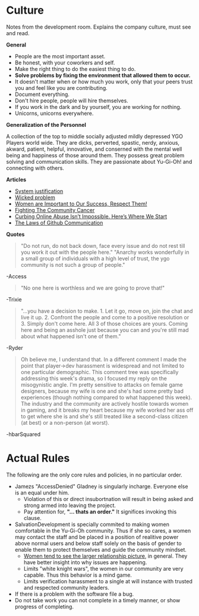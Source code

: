 Culture
=======

Notes from the development room. Explains the company culture, must see and read.

**General**
- People are the most important asset.
- Be honest, with your coworkers and self.
- Make the right thing to do the easiest thing to do.
- **Solve problems by fixing the environment that allowed them to occur.**
- It doesn't matter when or how much you work, only that your peers trust you and feel like you are contributing.
- Document everything.
- Don't hire people, people will hire themselves.
- If you work in the dark and by yourself, you are working for nothing.
- Unicorns, unicorns everywhere.

**Generalization of the Personnel**

A collection of the top to middle socially adjusted mildly depressed YGO Players world wide. They are dicks, perverted, spastic, nerdy, anxious, akward, patient, helpful, innovative, and conserned with the mental well being and happiness of those around them. They possess great problem solving and communication skills. They are passionate about Yu-Gi-Oh! and connecting with others.

**Articles**
* [System justification](http://en.m.wikipedia.org/wiki/System_justification)
* [Wicked problem](http://en.wikipedia.org/wiki/Wicked_problem)
* [Women are Important to Our Success, Respect Them!](http://reviews.financesonline.com/most-popular-social-media-sites-review/)
* [Fighting The Community Cancer](https://modelviewculture.com/pieces/leaving-toxic-open-source-communities)
* [Curbing Online Abuse Isn’t Impossible. Here’s Where We Start](http://www.wired.com/2014/05/fighting-online-harassment/)
* [The Laws of Github Communication](http://ben.balter.com/2014/11/06/rules-of-communicating-at-github/)

**Quotes**
> "Do not run, do not back down, face every issue and do not rest till you work it out with the people here."
> "Anarchy works wonderfully in a small group of individuals with a high level of trust, the ygo community is not such a group of people."

-Access

> "No one here is worthless and we are going to prove that!"

-Trixie

> "...you have a decision to make. 1. Let it go, move on, join the chat and live it up. 2. Confront the people and come to a positive resolution or 3. Simply don't come here. All 3 of those choices are yours. Coming here and being an asshole just because you can and you're still mad about what happened isn't one of them."

-Ryder

> Oh believe me, I understand that. In a different comment I made the point that player->dev harassment is widespread and not limited to one particular demographic. This comment tree was specifically addressing this week's drama, so I focused my reply on the misogynistic angle.
I'm pretty sensitive to attacks on female game designers, because my wife is one and she's had some pretty bad experiences (though nothing compared to what happened this week). The industry and the community are actively hostile towards women in gaming, and it breaks my heart because my wife worked her ass off to get where she is and she's still treated like a second-class citizen (at best) or a non-person (at worst). 

-hbarSquared

Actual Rules
============

The following are the only core rules and policies, in no particular order.

- Jamezs "AccessDenied" Gladney is singularly incharge. Everyone else is an equal under him.
    - Violation of this or direct insubortnation will result in being asked and strong armed into leaving the project.
    - Pay attention for, **"... thats an order."** It significes invoking this clause.
- SalvationDevelopment is specially commited to making women comfortable in the Yu-Gi-Oh community. Thus if she so cares, a women may contact the staff and be placed in a position of realitive power above normal users and below staff solely on the basis of gender to enable them to protect themselves and guide the community mindset.
    - [Women tend to see the larger relationship picture](http://www.psychologytoday.com/blog/ironshrink/201403/why-men-feel-outmatched-during-arguments-women), in general. They have better insight into why issues are happening.
    - Limits "white knight wars", the women in our community are very capable. Thus this behavior is a mind game.
    - Limits verification harassment to a single at will instance with trusted and respected community leaders.
- If there is a problem with the software file a bug.
- Do not take work you can not complete in a timely manner, or show progress of completing.